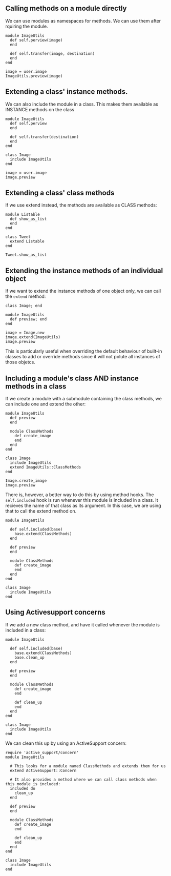 
## Calling methods on a module directly

We can use modules as namespaces for methods.
We can use them after rquiring the module.

````
module ImageUtils
  def self.perview(image)
  end

  def self.transfer(image, destination)
  end
end

image = user.image
ImageUtils.preview(image)
````

## Extending a class' instance methods.

We can also include the module in a class.
This makes them available as INSTANCE methods on the class

````
module ImageUtils
  def self.perview
  end

  def self.transfer(destination)
  end
end

class Image
  include ImageUtils
end

image = user.image
image.preview
````

## Extending a class' class methods

If we use extend instead, the methods are available as CLASS methods:

````
module Listable
  def show_as_list
  end
end

class Tweet
  extend Listable
end

Tweet.show_as_list
````

## Extending the instance methods of an individual object

If we want to extend the instance methods of one object only, we can call the `extend` method:

````
class Image; end

module ImageUtils
  def preview; end
end

image = Image.new
image.extend(ImageUtils)
image.preview
````

This is particularly useful when overriding the default behaviour of built-in classes to add or override methods since it will not polute all instances of those objetcs.


## Including a module's class AND instance methods in a class

If we create a module with a submodule containing the class methods, we can include one and extend the other:

````
module ImageUtils
  def preview
  end

  module ClassMethods
    def create_image
    end
  end
end

class Image
  include ImageUtils
  extend ImageUtils::ClassMethods
end

Image.create_image
image.preview
````

There is, however, a better way to do this by using method hooks. The `self.included` hook is run whenever this module is included in a class. It recieves the name of that class as its argument. In this case, we are using that to call the extend method on.

````
module ImageUtils

  def self.included(base)
    base.extend(ClassMethods)
  end

  def preview
  end

  module ClassMethods
    def create_image
    end
  end
end

class Image
  include ImageUtils
end
````

## Using Activesupport concerns

If we add a new class method, and have it called whenever the module is included in a class:

````
module ImageUtils

  def self.included(base)
    base.extend(ClassMethods)
    base.clean_up
  end

  def preview
  end

  module ClassMethods
    def create_image
    end

    def clean_up
    end
  end
end

class Image
  include ImageUtils
end
````

We can clean this up by using an ActiveSupport concern:

````
require 'active_support/concern'
module ImageUtils

  # This looks for a module named ClassMethods and extends them for us
  extend ActiveSupport::Concern

  # It also provides a method where we can call class methods when this module is included:
  included do
    clean_up
  end

  def preview
  end

  module ClassMethods
    def create_image
    end

    def clean_up
    end
  end
end

class Image
  include ImageUtils
end
````



